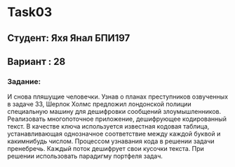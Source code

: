 # Task03
## Студент: Яхя Янал БПИ197
## Вариант : 28
### Задание:
И снова пляшущие человечки. Узнав о планах преступников
озвученных в задаче 33, Шерлок Холмс предложил лондонской полиции
специальную машину для дешифровки сообщений злоумышленников.
Реализовать многопоточное приложение, дешифрующее кодированный
текст. В качестве ключа используется известная кодовая таблица,
устанавливающая однозначное соответствие между каждой буквой и какимнибудь числом. Процессом узнавания кода в решении задачи пренебречь.
Каждый поток дешифрует свои кусочки текста. При решении использовать
парадигму портфеля задач.

